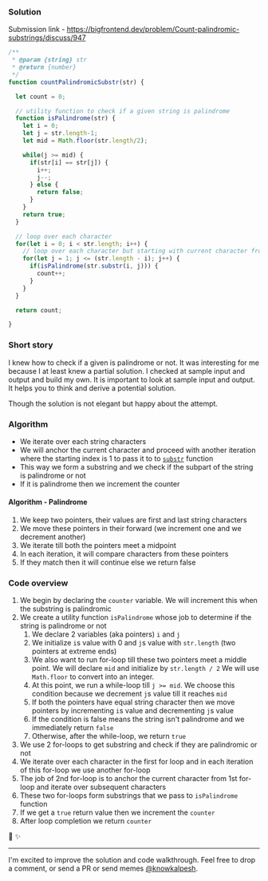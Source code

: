### Solution

Submission link - https://bigfrontend.dev/problem/Count-palindromic-substrings/discuss/947

```js
/**
 * @param {string} str
 * @return {number}
 */
function countPalindromicSubstr(str) {

  let count = 0;

  // utility function to check if a given string is palindrome
  function isPalindrome(str) {
    let i = 0;
    let j = str.length-1;
    let mid = Math.floor(str.length/2);

    while(j >= mid) {
      if(str[i] == str[j]) {
        i++;
        j--;
      } else {
        return false;
      }
    }
    return true;
  }

  // loop over each character
  for(let i = 0; i < str.length; i++) {
    // loop over each character but starting with current character from above loop
    for(let j = 1; j <= (str.length - i); j++) {
      if(isPalindrome(str.substr(i, j))) {
        count++;
      }
    }
  }

  return count;

}
```

### Short story
I knew how to check if a given is palindrome or not. It was interesting for me because I at least knew a partial solution. 
I checked at sample input and output and build my own. It is important to look at sample input and output. It helps you to think and derive a potential solution. <br/>

Though the solution is not elegant but happy about the attempt. 


### Algorithm
- We iterate over each string characters
- We will anchor the current character and proceed with another iteration where the starting index is 1 to pass it to to [`substr`](https://developer.mozilla.org/en-US/docs/Web/JavaScript/Reference/Global_Objects/String/substr) function 
- This way we form a substring and we check if the subpart of the string is palindrome or not
- If it is palindrome then we increment the counter

#### Algorithm - Palindrome
1. We keep two pointers, their values are first and last string characters
1. We move these pointers in their forward (we increment one and we decrement another)
1. We iterate till both the pointers meet a midpoint
1. In each iteration, it will compare characters from these pointers
1. If they match then it will continue else we return false

### Code overview
1. We begin by declaring the `counter` variable. We will increment this when the substring is palindromic
1. We create a utility function `isPalindrome` whose job to determine if the string is palindrome or not
    1. We declare 2 variables (aka pointers) `i` and `j`
    1. We initialize `i`s value with 0 and `j`s value with `str.length` (two pointers at extreme ends)
    1. We also want to run for-loop till these two pointers meet a middle point. We will declare `mid` and initialize by `str.length / 2`
    We will use `Math.floor` to convert into an integer.
    1. At this point, we run a while-loop till `j >= mid`. We choose this condition because we decrement `j`s value till it reaches `mid`
    1. If both the pointers have equal string character then we move pointers by incrementing `i`s value and decrementing `j`s value
    1. If the condition is false means the string isn't palindrome and we immediately return `false`
    1. Otherwise, after the while-loop, we return `true`
1. We use 2 for-loops to get substring and check if they are palindromic or not
1. We iterate over each character in the first for loop and in each iteration of this for-loop we use another for-loop
1. The job of 2nd for-loop is to anchor the current character from 1st for-loop and iterate over subsequent characters
1. These two for-loops form substrings that we pass to `isPalindrome` function
1. If we get a `true` return value then we increment the `counter`
1. After loop completion we return `counter`

🌻 ✨

---

I'm excited to improve the solution and code walkthrough. Feel free to drop a comment, or send a PR or send memes [@knowkalpesh](https://twitter.com/knowkalpesh).
